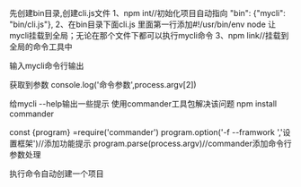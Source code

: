 先创建bin目录,创建cli.js文件
1、npm int//初始化项目自动指向   "bin": {"mycli": "bin/cli.js"},
2、在bin目录下面cli.js 里面第一行添加#!/usr/bin/env node  让mycli挂载到全局；无论在那个文件下都可以执行mycli命令
3、npm link//挂载到全局的命令工具中

输入mycli命令行输出
<!-- [
  'C:\\Program Files\\nodejs\\node.exe',
  'C:\\Users\\xing\\AppData\\Roaming\\npm\\node_modules\\mycli\\bin\\cli.js',
  '--help'   //传参
] -->
获取到参数  console.log('命令参数',process.argv[2])

给mycli --help输出一些提示
  使用commander工具包解决该问题 npm install commander

  const {program} =require('commander')
program.option('-f --framwork <framwork>','设置框架')//添加功能提示
program.parse(process.argv)//commander添加命令行参数处理



执行命令自动创建一个项目


